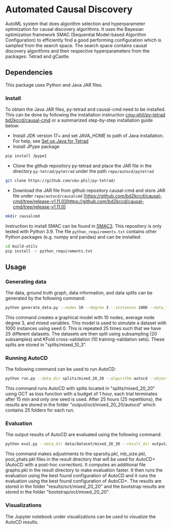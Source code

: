 # Automated Causal Discovery

AutoML system that does algorithm selection and hyperparameter optimization for causal discovery algorithms. It uses the Bayesian optimization framework SMAC (Sequential Model-based Algorithm Configuration) to efficiently find a good performing configuration which is sampled from the search space. The search space contains causal discovery algorithms and their respective hyperparameters from the packages: Tetrad and gCastle.

## Dependencies

This package uses Python and Java JAR files.

### Install

To obtain the Java JAR files, py-tetrad and causal-cmd need to be installed. This can be done by following the installation instruction [cmu-phil/py-tetrad](https://github.com/cmu-phil/py-tetrad/) [bd2kccd/causal-cmd](https://github.com/bd2kccd/causal-cmd/) or a summarized step-by-step installation guide below:

* Install JDK version 17+ and set JAVA_HOME to path of Java installation. For help, see [Set up Java for Tetrad](https://github.com/cmu-phil/tetrad/wiki/Setting-up-Java-for-Tetrad)
* Install JPype package 
```bash
pip install Jpype1
```
* Clone the github repository py-tetrad and place the JAR file in the directory `py-tetrad/pytetrad` under the path `repo/autocd/pytetrad`
```bash
git clone https://github.com/cmu-phil/py-tetrad/
```
* Download the JAR file from github repository causal-cmd and store JAR file under `repo/autocd/causalcmd` [https://github.com/bd2kccd/causal-cmd/tree/release-v1.11.0](https://github.com/bd2kccd/causal-cmd/tree/release-v1.11.0)
```bash
mkdir causalcmd
```

Instruction to install SMAC can be found in [SMAC3](https://github.com/automl/SMAC3). This repository is only tested with Python 3.9. The file `python_requirements.txt` contains other Python packages (e.g. numpy and pandas) and can be installed:
```bash
cd build-utils
pip install -r python_requirements.txt
```

## Usage

### Generating data

The data, ground truth graph, data information, and data splits can be generated by the following command:
```bash
python generate_data.py --nodes 10 --degree 3 --instances 1000 --data_type mixed --repetition 25 --subsamples 20 --folds 10 --seed 0
```
This command creates a graphical model with 10 nodes, average node degree 3, and mixed variables. This model is used to simulate a dataset with 1000 instances using seed 0. This is repeated 25 times such that we have 25 different datasets. The datasets are then split using subsampling (20 subsamples) and KFold cross-validation (10 training-validation sets). These splits are stored in "splits/mixed_10_3".

### Running AutoCD

The following command can be used to run AutoCD:
```bash
python run.py --data_dir splits/mixed_20_20 --algorithm autocd --objective_function oct --walltime_limit 3600 --trial_walltime_limit 900 -deterministic --repetitions 25 --seed 0
```
This command runs AutoCD with splits located in "splits/mixed_20_20" using OCT as loss function with a budget of 1 hour, each trial terminates after 15 min and only one seed is used. After 25 hours (25 repetitions), the results are stored in the folder "output/oct/mixed_20_20/autocd" which contains 25 folders for each run.

### Evaluation

The output results of AutoCD are evaluated using the following command:
```bash
python eval.py --data_dir data/dataset/mixed_20_20 --result_dir output/oct/mixed_20_20/autocd --sample_size 5 --n_samples 1000 --trial_walltime_limit 900 --repetitions 25 --seed 0 
```
This command makes adjustments to the sparsity.pkl, mb_size.pkl, pool_yhats.pkl files in the result directory that will be used for AutoCD+ (AutoCD with a post-hoc correction). It computes an additional file graphs.pkl in the result directory to make evaluation faster. It then runs the evaluation using the best found configuration of AutoCD and it runs the evaluation using the best found configuration of AutoCD+. The results are stored in the folder "results/oct/mixed_20_20" and the bootstrap results are stored in the folder "bootstrap/oct/mixed_20_20".

### Visualizations

The Jupyter notebook under visualizations can be used to visualize the AutoCD results.
